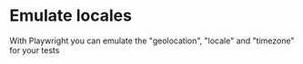 # Emulate locales

With Playwright you can emulate the "geolocation", "locale" and "timezone" for your tests



